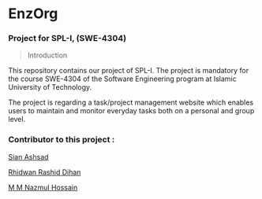 # EnzOrg
### Project for SPL-I, (SWE-4304)
 
> Introduction 

This repository contains our project of SPL-I. The project is mandatory for the course SWE-4304 of the Software Engineering program at Islamic University of Technology.

The project is regarding a task/project management website which enables users to maintain and monitor everyday tasks both on a personal and group level. 

### Contributor to this project :

[Sian Ashsad]()

[Rhidwan Rashid Dihan]()

[M M Nazmul Hossain]()
 
 
